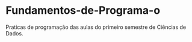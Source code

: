 # Fundamentos-de-Programa-o
Praticas de programação das aulas do primeiro semestre de Ciências de Dados.
